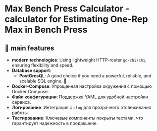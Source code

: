 # Max Bench Press Calculator - calculator for Estimating One-Rep Max in Bench Press
## 🔧 main features  
- **modern technologies**: Using lightweight HTTP-router `go-chi/chi`, ensuring flexibility and speed.  
- **Database support**:   
  - **PostGresQL**: A good choice if you need a powerful, reliable, and scalable SQL engine. 🚀
- **Docker-Compose**: Упрощенная настройка окружения с помощью Docker Compose.  
- **Файл конфигурации**: Поддержка YAML для удобной настройки сервиса.  
- **Логирование**: Интеграция с `slog` для прозрачного отслеживания работы.  
- **Тестирование**: Ключевые компоненты покрыты тестами, что гарантирует надежность в продакшене.  
